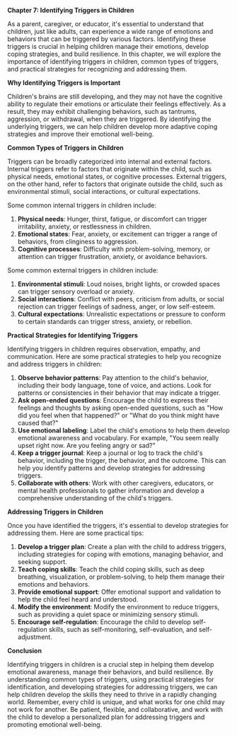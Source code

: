 <p><strong>Chapter 7: Identifying Triggers in Children</strong></p>

<p>As a parent, caregiver, or educator, it's essential to understand that children, just like adults, can experience a wide range of emotions and behaviors that can be triggered by various factors. Identifying these triggers is crucial in helping children manage their emotions, develop coping strategies, and build resilience. In this chapter, we will explore the importance of identifying triggers in children, common types of triggers, and practical strategies for recognizing and addressing them.</p>

<p><strong>Why Identifying Triggers is Important</strong></p>

<p>Children's brains are still developing, and they may not have the cognitive ability to regulate their emotions or articulate their feelings effectively. As a result, they may exhibit challenging behaviors, such as tantrums, aggression, or withdrawal, when they are triggered. By identifying the underlying triggers, we can help children develop more adaptive coping strategies and improve their emotional well-being.</p>

<p><strong>Common Types of Triggers in Children</strong></p>

<p>Triggers can be broadly categorized into internal and external factors. Internal triggers refer to factors that originate within the child, such as physical needs, emotional states, or cognitive processes. External triggers, on the other hand, refer to factors that originate outside the child, such as environmental stimuli, social interactions, or cultural expectations.</p>

<p>Some common internal triggers in children include:</p>

<ol>
<li><strong>Physical needs</strong>: Hunger, thirst, fatigue, or discomfort can trigger irritability, anxiety, or restlessness in children.</li>
<li><strong>Emotional states</strong>: Fear, anxiety, or excitement can trigger a range of behaviors, from clinginess to aggression.</li>
<li><strong>Cognitive processes</strong>: Difficulty with problem-solving, memory, or attention can trigger frustration, anxiety, or avoidance behaviors.</li>
</ol>

<p>Some common external triggers in children include:</p>

<ol>
<li><strong>Environmental stimuli</strong>: Loud noises, bright lights, or crowded spaces can trigger sensory overload or anxiety.</li>
<li><strong>Social interactions</strong>: Conflict with peers, criticism from adults, or social rejection can trigger feelings of sadness, anger, or low self-esteem.</li>
<li><strong>Cultural expectations</strong>: Unrealistic expectations or pressure to conform to certain standards can trigger stress, anxiety, or rebellion.</li>
</ol>

<p><strong>Practical Strategies for Identifying Triggers</strong></p>

<p>Identifying triggers in children requires observation, empathy, and communication. Here are some practical strategies to help you recognize and address triggers in children:</p>

<ol>
<li><strong>Observe behavior patterns</strong>: Pay attention to the child's behavior, including their body language, tone of voice, and actions. Look for patterns or consistencies in their behavior that may indicate a trigger.</li>
<li><strong>Ask open-ended questions</strong>: Encourage the child to express their feelings and thoughts by asking open-ended questions, such as "How did you feel when that happened?" or "What do you think might have caused that?"</li>
<li><strong>Use emotional labeling</strong>: Label the child's emotions to help them develop emotional awareness and vocabulary. For example, "You seem really upset right now. Are you feeling angry or sad?"</li>
<li><strong>Keep a trigger journal</strong>: Keep a journal or log to track the child's behavior, including the trigger, the behavior, and the outcome. This can help you identify patterns and develop strategies for addressing triggers.</li>
<li><strong>Collaborate with others</strong>: Work with other caregivers, educators, or mental health professionals to gather information and develop a comprehensive understanding of the child's triggers.</li>
</ol>

<p><strong>Addressing Triggers in Children</strong></p>

<p>Once you have identified the triggers, it's essential to develop strategies for addressing them. Here are some practical tips:</p>

<ol>
<li><strong>Develop a trigger plan</strong>: Create a plan with the child to address triggers, including strategies for coping with emotions, managing behavior, and seeking support.</li>
<li><strong>Teach coping skills</strong>: Teach the child coping skills, such as deep breathing, visualization, or problem-solving, to help them manage their emotions and behaviors.</li>
<li><strong>Provide emotional support</strong>: Offer emotional support and validation to help the child feel heard and understood.</li>
<li><strong>Modify the environment</strong>: Modify the environment to reduce triggers, such as providing a quiet space or minimizing sensory stimuli.</li>
<li><strong>Encourage self-regulation</strong>: Encourage the child to develop self-regulation skills, such as self-monitoring, self-evaluation, and self-adjustment.</li>
</ol>

<p><strong>Conclusion</strong></p>

<p>Identifying triggers in children is a crucial step in helping them develop emotional awareness, manage their behaviors, and build resilience. By understanding common types of triggers, using practical strategies for identification, and developing strategies for addressing triggers, we can help children develop the skills they need to thrive in a rapidly changing world. Remember, every child is unique, and what works for one child may not work for another. Be patient, flexible, and collaborative, and work with the child to develop a personalized plan for addressing triggers and promoting emotional well-being.</p>
